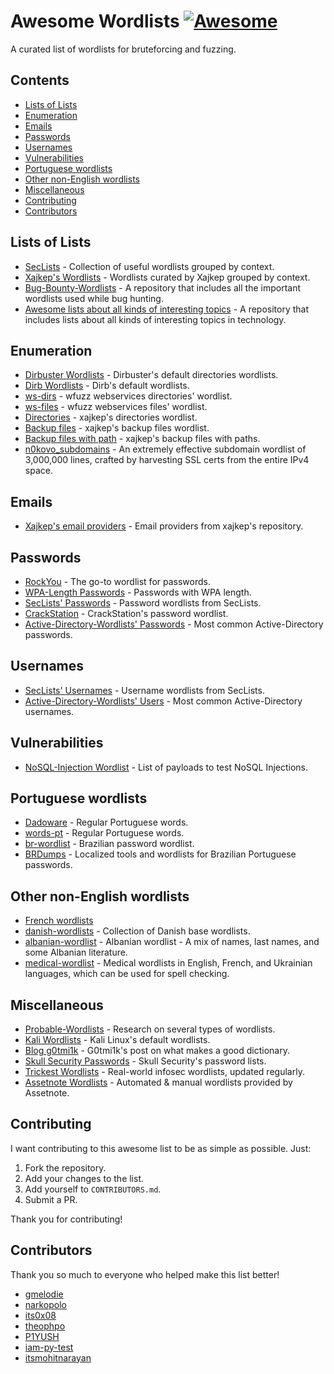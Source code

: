 # Awesome Wordlists [![Awesome](https://awesome.re/badge.svg)](https://awesome.re)
A curated list of wordlists for bruteforcing and fuzzing.

## Contents
- [Lists of Lists](#lists-of-lists)
- [Enumeration](#enumeration)
- [Emails](#emails)
- [Passwords](#passwords)
- [Usernames](#usernames)
- [Vulnerabilities](#vulnerabilities)
- [Portuguese wordlists](#portuguese-wordlists)
- [Other non-English wordlists](#other-non-english-wordlists)
- [Miscellaneous](#miscellaneous)
- [Contributing](#contributing)
- [Contributors](#contributors)

## Lists of Lists
- [SecLists](https://github.com/danielmiessler/SecLists) - Collection of useful wordlists grouped by context.
- [Xajkep's Wordlists](https://github.com/xajkep/wordlists) - Wordlists curated by Xajkep grouped by context.
- [Bug-Bounty-Wordlists](https://github.com/Karanxa/Bug-Bounty-Wordlists) - A repository that includes all the important wordlists used while bug hunting.
- [Awesome lists about all kinds of interesting topics](https://github.com/sindresorhus/awesome) - A repository that includes lists about all kinds of interesting topics in technology.

## Enumeration
- [Dirbuster Wordlists](https://github.com/3ndG4me/KaliLists/tree/master/dirbuster) - Dirbuster's default directories wordlists.
- [Dirb Wordlists](https://github.com/3ndG4me/KaliLists/tree/master/dirb) - Dirb's default wordlists.
- [ws-dirs](https://github.com/3ndG4me/KaliLists/blob/master/wfuzz/webservices/ws-dirs.txt) - wfuzz webservices directories' wordlist.
- [ws-files](https://github.com/3ndG4me/KaliLists/blob/master/wfuzz/webservices/ws-files.txt) - wfuzz webservices files' wordlist.
- [Directories](https://github.com/xajkep/wordlists/blob/master/discovery/directory_only_one.small.txt) - xajkep's directories wordlist.
- [Backup files](https://github.com/xajkep/wordlists/blob/master/discovery/backup_files_only.txt) - xajkep's backup files wordlist.
- [Backup files with path](https://github.com/xajkep/wordlists/blob/master/discovery/backup_files_with_path.txt) - xajkep's backup files with paths.
- [n0kovo_subdomains](https://github.com/n0kovo/n0kovo_subdomains) - An extremely effective subdomain wordlist of 3,000,000 lines, crafted by harvesting SSL certs from the entire IPv4 space.

## Emails
- [Xajkep's email providers](https://github.com/xajkep/wordlists/blob/master/misc/email_free_providers.txt) - Email providers from xajkep's repository.

## Passwords
- [RockYou](https://github.com/brannondorsey/naive-hashcat/releases/download/data/rockyou.txt) - The go-to wordlist for passwords.
- [WPA-Length Passwords](https://github.com/berzerk0/Probable-Wordlists/tree/master/Real-Passwords/WPA-Length) - Passwords with WPA length.
- [SecLists' Passwords](https://github.com/danielmiessler/SecLists/tree/master/Passwords) - Password wordlists from SecLists.
- [CrackStation](https://crackstation.net/crackstation-wordlist-password-cracking-dictionary.htm) - CrackStation's password wordlist.
- [Active-Directory-Wordlists' Passwords](https://github.com/Cryilllic/Active-Directory-Wordlists/blob/master/Pass.txt) - Most common Active-Directory passwords.

## Usernames
- [SecLists' Usernames](https://github.com/danielmiessler/SecLists/tree/master/Usernames) - Username wordlists from SecLists.
- [Active-Directory-Wordlists' Users](https://github.com/Cryilllic/Active-Directory-Wordlists/blob/master/User.txt) - Most common Active-Directory usernames.

## Vulnerabilities 
- [NoSQL-Injection Wordlist](https://github.com/cr0hn/nosqlinjection_wordlists/blob/master/mongodb_nosqli.txt) - List of payloads to test NoSQL Injections.

## Portuguese wordlists
- [Dadoware](https://github.com/thoughtworks/dadoware) - Regular Portuguese words.
- [words-pt](https://github.com/jfoclpf/words-pt) - Regular Portuguese words.
- [br-wordlist](https://github.com/mmatje/br-wordlist) - Brazilian password wordlist.
- [BRDumps](https://github.com/BRDumps) - Localized tools and wordlists for Brazilian Portuguese passwords.

## Other non-English wordlists
- [French wordlists](https://github.com/clem9669/wordlists)
- [danish-wordlists](https://github.com/n0kovo/danish-wordlists) - Collection of Danish base wordlists.
- [albanian-wordlist](https://github.com/its0x08/albanian-wordlist) - Albanian wordlist - A mix of names, last names, and some Albanian literature.
- [medical-wordlist](https://github.com/theophpo/medical-wordlist) - Medical wordlists in English, French, and Ukrainian languages, which can be used for spell checking.

## Miscellaneous
- [Probable-Wordlists](https://github.com/berzerk0/Probable-Wordlists) - Research on several types of wordlists.
- [Kali Wordlists](https://github.com/3ndG4me/KaliLists) - Kali Linux's default wordlists.
- [Blog g0tmi1k](http://blog.g0tmi1k.com/2011/06/dictionaries-wordlists/) - G0tmi1k's post on what makes a good dictionary.
- [Skull Security Passwords](https://wiki.skullsecurity.org/Passwords) - Skull Security's password lists.
- [Trickest Wordlists](https://github.com/trickest/wordlists) - Real-world infosec wordlists, updated regularly.
- [Assetnote Wordlists](https://github.com/assetnote/wordlists) - Automated & manual wordlists provided by Assetnote.

## Contributing
I want contributing to this awesome list to be as simple as possible. Just:
1. Fork the repository.
2. Add your changes to the list.
3. Add yourself to `CONTRIBUTORS.md`.
4. Submit a PR.

Thank you for contributing!

## Contributors
Thank you so much to everyone who helped make this list better!

- [gmelodie](https://github.com/gmelodie/)
- [narkopolo](https://github.com/narkopolo/)
- [its0x08](https://github.com/its0x08)
- [theophpo](https://github.com/theophpo)
- [P1YUSH](https://github.com/piyush-security/)
- [iam-py-test](https://github.com/iam-py-test/)
- [itsmohitnarayan](https://github.com/itsmohitnarayan/)
